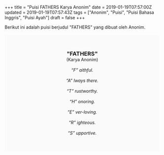 +++
title = "Puisi FATHERS Karya Anonim"
date = 2019-01-19T07:57:00Z
updated = 2019-01-19T07:57:43Z
tags = ["Anonim", "Puisi", "Puisi Bahasa Inggris", "Puisi Ayah"]
draft = false
+++

<div dir="ltr" style="text-align: left;" trbidi="on"><div style="text-align: justify;">Berikut ini adalah puisi berjudul "FATHERS" yang dibuat oleh Anonim.</div><br /><div style="background: #FAFAFA; font-size: 14px; height: auto; margin: 0 auto; padding: 50px; text-align: center; width: auto;"><span style="font-size: 18px;"><b>"FATHERS"</b></span><br />(Karya Anonim)<br /><br /><i>“F” aithful.<br /><br />“A” lways there.<br /><br />“T” rustworthy.<br /><br />“H” onoring.<br /><br />“E” ver-loving.<br /><br />“R” ighteous.<br /><br />“S” upportive.</i> </div></div>
